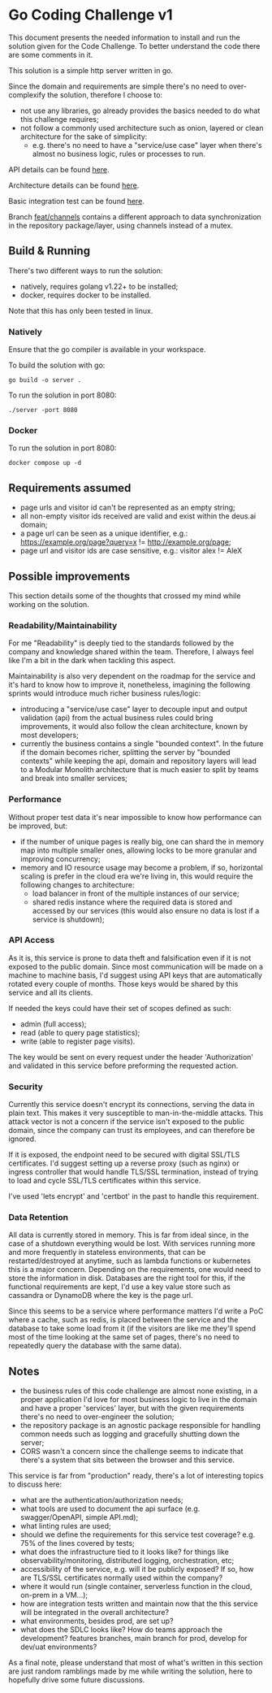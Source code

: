 # Go Coding Challenge v1

This document presents the needed information to install and run the solution given for the Code Challenge. To better
understand the code there are some comments in it.

This solution is a simple http server written in go.

Since the domain and requirements are simple there's no need to over-complexify the solution, therefore I choose to:

- not use any libraries, go already provides the basics needed to do what this challenge requires;
- not follow a commonly used architecture such as onion, layered or clean architecture for the sake of simplicity:
    - e.g. there's no need to have a "service/use case" layer when there's almost no business logic, rules or processes
      to run.

API details can be found [here](docs/API.md).

Architecture details can be found [here](docs/ARCHITCTURE.md).

Basic integration test can be found [here](tests/README.md).

Branch [feat/channels](https://github.com/FilipeMCruz/deus.ai-code-challenge/tree/feat/channels) contains a different
approach to data synchronization in the repository package/layer, using channels instead of a mutex.

## Build & Running

There's two different ways to run the solution:

- natively, requires golang v1.22+ to be installed;
- docker, requires docker to be installed.

Note that this has only been tested in linux.

### Natively

Ensure that the go compiler is available in your workspace.

To build the solution with go:

```shell
go build -o server .
```

To run the solution in port 8080:

```shell
./server -port 8080
```

### Docker

To run the solution in port 8080:

```shell
docker compose up -d
```

## Requirements assumed

- page urls and visitor id can't be represented as an empty string;
- all non-empty visitor ids received are valid and exist within the deus.ai domain;
- a page url can be seen as a unique identifier, e.g.: https://example.org/page?query=x != http://example.org/page;
- page url and visitor ids are case sensitive, e.g.: visitor alex != AleX

## Possible improvements

This section details some of the thoughts that crossed my mind while working on the solution.

### Readability/Maintainability

For me "Readability" is deeply tied to the standards followed by the company and knowledge shared within the team.
Therefore, I always feel like I'm a bit in the dark when tackling this aspect.

Maintainability is also very dependent on the roadmap for the service and it's hard to know how to improve it,
nonetheless, imagining the following sprints would introduce much richer business rules/logic:

- introducing a "service/use case" layer to decouple input and output validation (api) from the actual business rules
  could bring improvements, it would also follow the clean architecture, known by most developers;
- currently the business contains a single "bounded context". In the future if the domain becomes richer, splitting the
  server by "bounded contexts" while keeping the api, domain and repository layers will lead to a Modular Monolith
  architecture that is much easier to split by teams and break into smaller services;

### Performance

Without proper test data it's near impossible to know how performance can be improved, but:

- if the number of unique pages is really big, one can shard the in memory map into multiple smaller ones, allowing
  locks to be more granular and improving concurrency;
- memory and IO resource usage may become a problem, if so, horizontal scaling is prefer in the cloud era we're living
  in, this would require the following changes to architecture:
    - load balancer in front of the multiple instances of our service;
    - shared redis instance where the required data is stored and accessed by our services (this would also ensure no
      data is lost if a service is shutdown);

### API Access

As it is, this service is prone to data theft and falsification even if it is not exposed to the public domain.
Since most communication will be made on a machine to machine basis, I'd suggest using API keys that are automatically
rotated every couple of months. Those keys would be shared by this service and all its clients.

If needed the keys could have their set of scopes defined as such:

- admin (full access);
- read (able to query page statistics);
- write (able to register page visits).

The key would be sent on every request under the header 'Authorization' and validated in this service before preforming
the requested action.

### Security

Currently this service doesn't encrypt its connections, serving the data in plain text. This makes it very susceptible
to man-in-the-middle attacks. This attack vector is not a concern if the service isn't exposed to the public domain,
since the company can trust its employees, and can therefore be ignored.

If it is exposed, the endpoint need to be secured with digital SSL/TLS certificates.
I'd suggest setting up a reverse proxy (such as nginx) or ingress controller that would handle TLS/SSL termination,
instead of trying to load and cycle SSL/TLS certificates within this service.

I've used 'lets encrypt' and 'certbot' in the past to handle this requirement.

### Data Retention

All data is currently stored in memory. This is far from ideal since, in the case of a shutdown everything would be
lost. With services running more and more frequently in stateless environments, that can be restarted/destroyed at
anytime, such as lambda functions or kubernetes this is a major concern.
Depending on the requirements, one would need to store the information in disk. Databases are the right tool for this,
if the functional requirements are kept, I'd use a key value store such as cassandra or DynamoDB where the key is the
page url.

Since this seems to be a service where performance matters I'd write a PoC where a cache, such as redis, is placed
between the service and the database to take some load from it (if the visitors are like me they'll spend most of the
time looking at the same set of pages, there's no need to repeatedly query the database with the same data).

## Notes

- the business rules of this code challenge are almost none existing, in a proper application I'd love for most business
  logic to live in the domain and have a proper 'services' layer, but with the given requirements there's no need to
  over-engineer the solution;
- the repository package is an agnostic package responsible for handling common needs such as logging and gracefully
  shutting down the server;
- CORS wasn't a concern since the challenge seems to indicate that there's a system that sits between the browser and this
  service.

This service is far from "production" ready, there's a lot of interesting topics to discuss here:

- what are the authentication/authorization needs;
- what tools are used to document the api surface (e.g. swagger/OpenAPI, simple API.md);
- what linting rules are used;
- should we define the requirements for this service test coverage? e.g. 75% of the lines covered by tests;
- what does the infrastructure tied to it looks like? for things like observability/monitoring, distributed logging,
  orchestration, etc;
- accessibility of the service, e.g. will it be publicly exposed? If so, how are TLS/SSL certificates normally used
  within the company?
- where it would run (single container, serverless function in the cloud, on-prem in a VM...);
- how are integration tests written and maintain now that the this service will be integrated in the overall
  architecture?
- what environments, besides prod, are set up?
- what does the SDLC looks like? How do teams approach the development? features branches, main branch for prod,
  develop for dev/uat environments?

As a final note, please understand that most of what's written in this section are just random ramblings made by me
while writing the solution, here to hopefully drive some future discussions.

